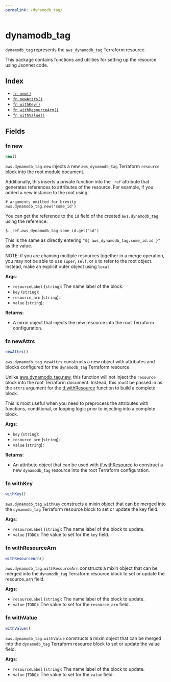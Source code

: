```yaml
---
permalink: /dynamodb_tag/
---
```


# dynamodb_tag

`dynamodb_tag` represents the `aws_dynamodb_tag` Terraform resource.



This package contains functions and utilities for setting up the resource using Jsonnet code.


## Index

* [`fn new()`](#fn-new)
* [`fn newAttrs()`](#fn-newattrs)
* [`fn withKey()`](#fn-withkey)
* [`fn withResourceArn()`](#fn-withresourcearn)
* [`fn withValue()`](#fn-withvalue)

## Fields

### fn new

```ts
new()
```


`aws.dynamodb_tag.new` injects a new `aws_dynamodb_tag` Terraform `resource`
block into the root module document.

Additionally, this inserts a private function into the `_ref` attribute that generates references to attributes of the
resource. For example, if you added a new instance to the root using:

    # arguments omitted for brevity
    aws.dynamodb_tag.new('some_id')

You can get the reference to the `id` field of the created `aws.dynamodb_tag` using the reference:

    $._ref.aws_dynamodb_tag.some_id.get('id')

This is the same as directly entering `"${ aws_dynamodb_tag.some_id.id }"` as the value.

NOTE: if you are chaining multiple resources together in a merge operation, you may not be able to use `super`, `self`,
or `$` to refer to the root object. Instead, make an explicit outer object using `local`.

**Args**:
  - `resourceLabel` (`string`): The name label of the block.
  - `key` (`string`): 
  - `resource_arn` (`string`): 
  - `value` (`string`): 

**Returns**:
- A mixin object that injects the new resource into the root Terraform configuration.


### fn newAttrs

```ts
newAttrs()
```


`aws.dynamodb_tag.newAttrs` constructs a new object with attributes and blocks configured for the `dynamodb_tag`
Terraform resource.

Unlike [aws.dynamodb_tag.new](#fn-dynamodbtagnew), this function will not inject the `resource`
block into the root Terraform document. Instead, this must be passed in as the `attrs` argument for the
[tf.withResource](https://github.com/tf-libsonnet/core/tree/main/docs#fn-withresource) function to build a complete block.

This is most useful when you need to preprocess the attributes with functions, conditional, or looping logic prior to
injecting into a complete block.

**Args**:
  - `key` (`string`): 
  - `resource_arn` (`string`): 
  - `value` (`string`): 

**Returns**:
  - An attribute object that can be used with [tf.withResource](https://github.com/tf-libsonnet/core/tree/main/docs#fn-withresource) to construct a new `dynamodb_tag` resource into the root Terraform configuration.


### fn withKey

```ts
withKey()
```

`aws.dynamodb_tag.withKey` constructs a mixin object that can be merged into the `dynamodb_tag`
Terraform resource block to set or update the key field.



**Args**:
  - `resourceLabel` (`string`): The name label of the block to update.
  - `value` (`TODO`): The value to set for the `key` field.


### fn withResourceArn

```ts
withResourceArn()
```

`aws.dynamodb_tag.withResourceArn` constructs a mixin object that can be merged into the `dynamodb_tag`
Terraform resource block to set or update the resource_arn field.



**Args**:
  - `resourceLabel` (`string`): The name label of the block to update.
  - `value` (`TODO`): The value to set for the `resource_arn` field.


### fn withValue

```ts
withValue()
```

`aws.dynamodb_tag.withValue` constructs a mixin object that can be merged into the `dynamodb_tag`
Terraform resource block to set or update the value field.



**Args**:
  - `resourceLabel` (`string`): The name label of the block to update.
  - `value` (`TODO`): The value to set for the `value` field.
